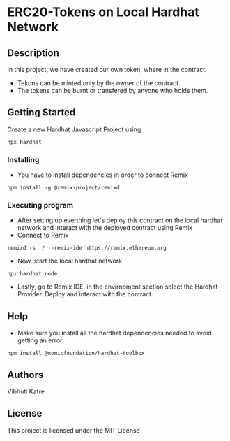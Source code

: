 # ERC20-Tokens on Local Hardhat Network

## Description

In this project, we have created our own token, where in the contract: 
* Tekons can be minted only by the owner of the contract.
* The tokens can be burnt or transfered by anyone who holds them.

## Getting Started

Create a new Hardhat Javascript Project using
```
npx hardhat
```

### Installing

* You have to install dependencies in order to connect Remix

```
npm install -g @remix-project/remixd
```

### Executing program

* After setting up everthing let's deploy this contract on the local hardhat network and interact with the deployed contract using Remix
* Connect to Remix
```
remixd -s ./ --remix-ide https://remix.ethereum.org
```
* Now, start the local hardhat network
```
npx hardhat node
```
* Lastly, go to Remix IDE, in the envirnoment section select the Hardhat Provider. Deploy and interact with the contract.

## Help

* Make sure you install all the hardhat dependencies needed to avoid getting an error.
```
npm install @nomicfoundation/hardhat-toolbox      
```

## Authors

Vibhuti Katre


## License

This project is licensed under the MIT License
